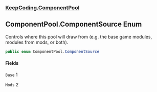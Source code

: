 ### [KeepCoding](KeepCoding.md 'KeepCoding').[ComponentPool](KeepCoding_ComponentPool.md 'KeepCoding.ComponentPool')
## ComponentPool.ComponentSource Enum
Controls where this pool will draw from (e.g. the base game modules, modules from mods, or both).  
```csharp
public enum ComponentPool.ComponentSource

```
#### Fields
<a name='KeepCoding_ComponentPool_ComponentSource_Base'></a>
`Base` 1  
  
<a name='KeepCoding_ComponentPool_ComponentSource_Mods'></a>
`Mods` 2  
  
